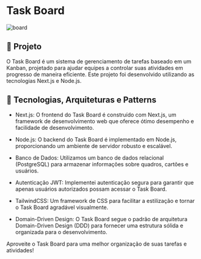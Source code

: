 # Task Board

![board](https://i.imgur.com/uXXq83c.png)

## 🚀 Projeto

O Task Board é um sistema de gerenciamento de tarefas baseado em um Kanban, projetado para ajudar equipes a controlar suas atividades em progresso de maneira eficiente. Este projeto foi desenvolvido utilizando as tecnologias Next.js e Node.js.

## 🔧 Tecnologias, Arquiteturas e Patterns

- Next.js: O frontend do Task Board é construído com Next.js, um framework de desenvolvimento web que oferece ótimo desempenho e facilidade de desenvolvimento.

- Node.js: O backend do Task Board é implementado em Node.js, proporcionando um ambiente de servidor robusto e escalável.

- Banco de Dados: Utilizamos um banco de dados relacional (PostgreSQL) para armazenar informações sobre quadros, cartões e usuários.

- Autenticação JWT: Implementei autenticação segura para garantir que apenas usuários autorizados possam acessar o Task Board.

- TailwindCSS: Um framework de CSS para facilitar a estilização e tornar o Task Board agradável visualmente.

- Domain-Driven Design: O Task Board segue o padrão de arquitetura Domain-Driven Design (DDD) para fornecer uma estrutura sólida e organizada para o desenvolvimento.


Aproveite o Task Board para uma melhor organização de suas tarefas e atividades!
